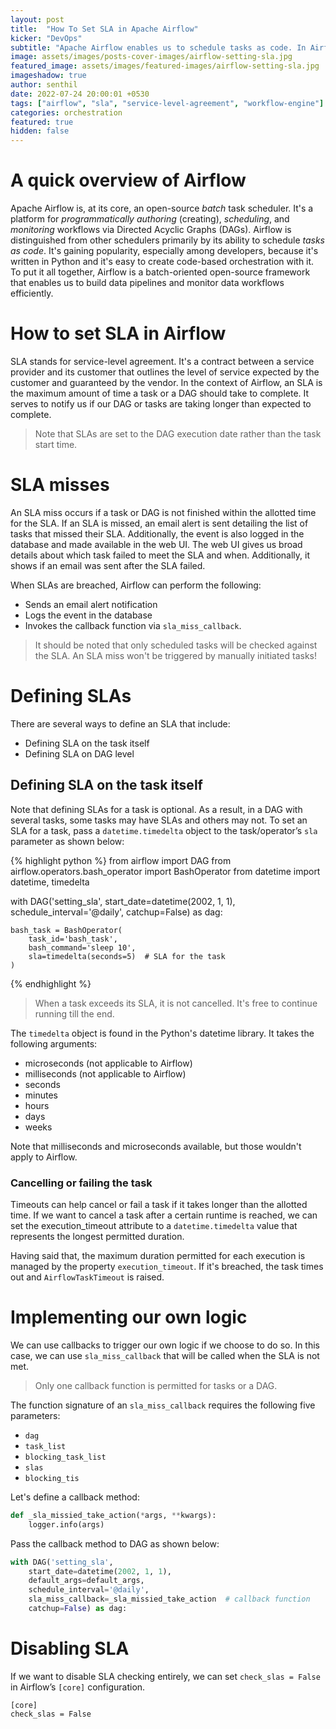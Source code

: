 ```yaml
---
layout: post
title:  "How To Set SLA in Apache Airflow"
kicker: "DevOps"
subtitle: "Apache Airflow enables us to schedule tasks as code. In Airflow, a SLA determines the maximum completion time for a task or DAG. Note that SLAs are established based on the DAG execution date, not the task start time."
image: assets/images/posts-cover-images/airflow-setting-sla.jpg
featured_image: assets/images/featured-images/airflow-setting-sla.jpg
imageshadow: true
author: senthil
date: 2022-07-24 20:00:01 +0530
tags: ["airflow", "sla", "service-level-agreement", "workflow-engine"]
categories: orchestration
featured: true
hidden: false
---
```


# A quick overview of Airflow

Apache Airflow is, at its core, an open-source *batch* task scheduler. It's a platform for *programmatically* *authoring* (creating), *scheduling*, and *monitoring* workflows via Directed Acyclic Graphs (DAGs). Airflow is distinguished from other schedulers primarily by its ability to schedule *tasks as code*. It's gaining popularity, especially among developers, because it's written in Python and it's easy to create code-based orchestration with it. To put it all together, Airflow is a batch-oriented open-source framework that enables us to build data pipelines and monitor data workflows efficiently.

# How to set SLA in Airflow

SLA stands for service-level agreement. It's a contract between a service provider and its customer that outlines the level of service expected by the customer and guaranteed by the vendor. In the context of Airflow, an SLA is the maximum amount of time a task or a DAG should take to complete. It serves to notify us if our DAG or tasks are taking longer than expected to complete.

> Note that SLAs are set to the DAG execution date rather than the task start time.

# SLA misses

An SLA miss occurs if a task or DAG is not finished within the allotted time for the SLA. If an SLA is missed, an email alert is sent detailing the list of tasks that missed their SLA. Additionally, the event is also logged in the database and made available in the web UI. The web UI gives us broad details about which task failed to meet the SLA and when. Additionally, it shows if an email was sent after the SLA failed.

When SLAs are breached, Airflow can perform the following:

- Sends an email alert notification
- Logs the event in the database
- Invokes the callback function via `sla_miss_callback`.

> It should be noted that only scheduled tasks will be checked against the SLA. An SLA miss won't be triggered by manually initiated tasks!

# Defining SLAs

There are several ways to define an SLA that include:

- Defining SLA on the task itself
- Defining SLA on DAG level

## Defining SLA on the task itself

Note that defining SLAs for a task is optional. As a result, in a DAG with several tasks, some tasks may have SLAs and others may not. To set an SLA for a task, pass a `datetime.timedelta` object to the task/operator’s `sla` parameter as shown below:

{% highlight python %}
from airflow import DAG
from airflow.operators.bash_operator import BashOperator
from datetime import datetime, timedelta

with DAG('setting_sla', 
        start_date=datetime(2002, 1, 1), 
        schedule_interval='@daily',
        catchup=False) as dag:
        
    bash_task = BashOperator(
        task_id='bash_task',
        bash_command='sleep 10',
        sla=timedelta(seconds=5)  # SLA for the task
    )
{% endhighlight %}

> When a task exceeds its SLA, it is not cancelled. It's free to continue running till the end.

The `timedelta` object is found in the Python's datetime library. It takes the following arguments:

- microseconds (not applicable to Airflow)
- milliseconds (not applicable to Airflow)
- seconds
- minutes
- hours
- days
- weeks

Note that milliseconds and microseconds available, but those wouldn't apply to Airflow.

### Cancelling or failing the task

Timeouts can help cancel or fail a task if it takes longer than the allotted time. If we want to cancel a task after a certain runtime is reached, we can set the execution_timeout attribute to a `datetime.timedelta` value that represents the longest permitted duration.

Having said that, the maximum duration permitted for each execution is managed by the property `execution_timeout`. If it's breached, the task times out and `AirflowTaskTimeout` is raised.

# Implementing our own logic

We can use callbacks to trigger our own logic if we choose to do so. In this case, we can use `sla_miss_callback` that will be called when the SLA is not met.

> Only one callback function is permitted for tasks or a DAG.

The function signature of an `sla_miss_callback` requires the following five parameters:
- `dag`
- `task_list`
- `blocking_task_list`
- `slas`
- `blocking_tis`

Let's define a callback method:
```python
def _sla_missied_take_action(*args, **kwargs):
    logger.info(args)
```

Pass the callback method to DAG as shown below:
```python
with DAG('setting_sla', 
    start_date=datetime(2002, 1, 1),
    default_args=default_args,
    schedule_interval='@daily',
    sla_miss_callback=_sla_missied_take_action  # callback function
    catchup=False) as dag:
```

# Disabling SLA

If we want to disable SLA checking entirely, we can set `check_slas = False` in Airflow’s `[core]` configuration.
```text
[core]
check_slas = False
```